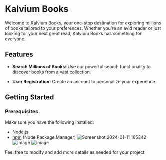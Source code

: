 # Kalvium Books

Welcome to Kalvium Books, your one-stop destination for exploring millions of books tailored to your preferences. Whether you're an avid reader or just looking for your next great read, Kalvium Books has something for everyone.

## Features

- **Search Millions of Books:** Use our powerful search functionality to discover books from a vast collection.

- **User Registration:** Create an account to personalize your experience.

## Getting Started

### Prerequisites

Make sure you have the following installed:

- [Node.js](https://nodejs.org/)
- [npm](https://www.npmjs.com/) (Node Package Manager)
![Screenshot 2024-01-11 165342](https://github.com/rayyjeb/Kalvium-Books/assets/142793649/f69c7ec6-2a47-4341-95eb-31549e4987da)
![image](https://github.com/rayyjeb/Kalvium-Books/assets/142793649/0cf01b78-29d9-40c7-9745-0004ff58ec18)
![image](https://github.com/rayyjeb/Kalvium-Books/assets/142793649/61eb1a01-e5cd-4f72-a2d2-42bba700fc48)


Feel free to modify and add more details as needed for your project
